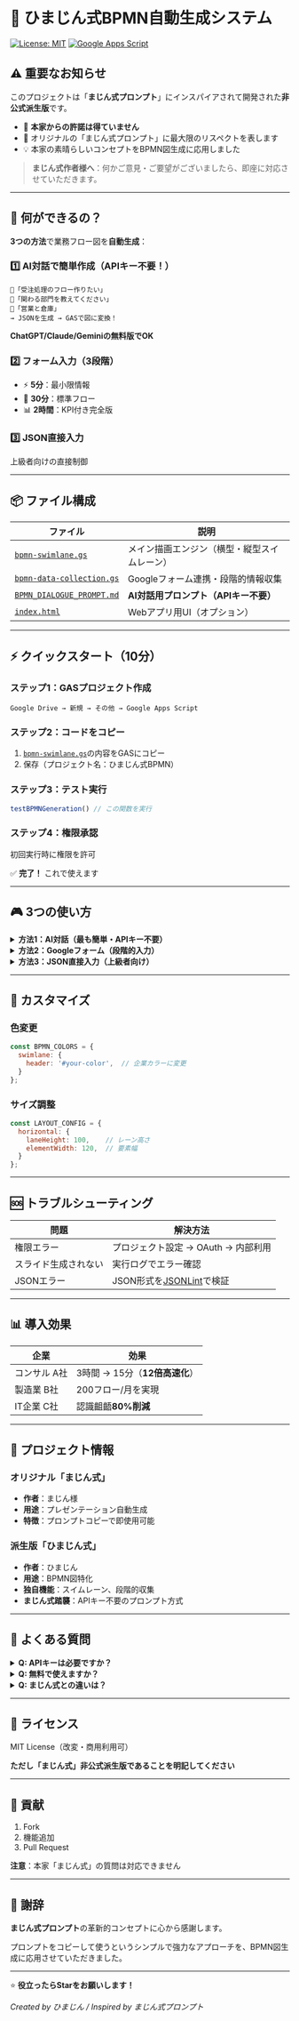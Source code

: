 # 🎯 ひまじん式BPMN自動生成システム

[![License: MIT](https://img.shields.io/badge/License-MIT-yellow.svg)](https://opensource.org/licenses/MIT)
[![Google Apps Script](https://img.shields.io/badge/Google%20Apps%20Script-4285F4?logo=google&logoColor=white)](https://developers.google.com/apps-script)

## ⚠️ 重要なお知らせ

このプロジェクトは「**まじん式プロンプト**」にインスパイアされて開発された**非公式派生版**です。

- 🚫 **本家からの許諾は得ていません**
- 🙏 オリジナルの「まじん式プロンプト」に最大限のリスペクトを表します
- 💡 本家の素晴らしいコンセプトをBPMN図生成に応用しました

> **まじん式作者様へ**：何かご意見・ご要望がございましたら、即座に対応させていただきます。

---

## 🚀 何ができるの？

**3つの方法**で業務フロー図を**自動生成**：

### 1️⃣ AI対話で簡単作成（APIキー不要！）
```
👤「受注処理のフロー作りたい」
🤖「関わる部門を教えてください」
👤「営業と倉庫」
→ JSONを生成 → GASで図に変換！
```
**ChatGPT/Claude/Geminiの無料版でOK**

### 2️⃣ フォーム入力（3段階）
- ⚡ **5分**：最小限情報
- 📝 **30分**：標準フロー
- 📊 **2時間**：KPI付き完全版

### 3️⃣ JSON直接入力
上級者向けの直接制御

---

## 📦 ファイル構成

| ファイル | 説明 |
|---------|------|
| [`bpmn-swimlane.gs`](./bpmn-swimlane.gs) | メイン描画エンジン（横型・縦型スイムレーン） |
| [`bpmn-data-collection.gs`](./bpmn-data-collection.gs) | Googleフォーム連携・段階的情報収集 |
| [`BPMN_DIALOGUE_PROMPT.md`](./BPMN_DIALOGUE_PROMPT.md) | **AI対話用プロンプト（APIキー不要）** |
| [`index.html`](./index.html) | Webアプリ用UI（オプション） |

---

## ⚡ クイックスタート（10分）

### ステップ1：GASプロジェクト作成
```
Google Drive → 新規 → その他 → Google Apps Script
```

### ステップ2：コードをコピー
1. [`bpmn-swimlane.gs`](./bpmn-swimlane.gs)の内容をGASにコピー
2. 保存（プロジェクト名：ひまじん式BPMN）

### ステップ3：テスト実行
```javascript
testBPMNGeneration() // この関数を実行
```

### ステップ4：権限承認
初回実行時に権限を許可

✅ **完了！** これで使えます

---

## 🎮 3つの使い方

<details>
<summary><b>方法1：AI対話（最も簡単・APIキー不要）</b></summary>

### 1. プロンプトをコピー
[`BPMN_DIALOGUE_PROMPT.md`](./BPMN_DIALOGUE_PROMPT.md)の内容をコピー

### 2. AIに貼り付け
ChatGPT、Claude、Geminiのどれかに貼り付け

### 3. 対話開始
```
👤：受注処理フロー作りたい
🤖：部門を教えてください
👤：営業、倉庫、購買
🤖：流れを教えてください
👤：営業が注文受けて...
```

### 4. JSONを受け取ってGASで実行
```javascript
function generateFromAI() {
  const jsonData = /* AIが生成したJSONをここに貼り付け */;
  const result = generateBPMNPresentation(jsonData);
  console.log(result.url); // スライドURL
}
```

**メリット**：
- ✅ APIキー不要
- ✅ 無料で使える
- ✅ まじん式と同じ手軽さ
</details>

<details>
<summary><b>方法2：Googleフォーム（段階的入力）</b></summary>

### フォーム生成
```javascript
// bpmn-data-collection.gsを追加後
testFormCreation() // 実行するとフォームURL表示
```

### 3段階の入力
- **レベル1**（必須）：プロセス名、関係者、主な流れ
- **レベル2**（推奨）：詳細ステップ、システム、例外処理
- **レベル3**（完全）：KPI、改善点、ビジネスルール

### 結果受信
メールで生成されたスライドURLを受信
</details>

<details>
<summary><b>方法3：JSON直接入力（上級者向け）</b></summary>

```javascript
function createMyFlow() {
  const data = {
    "processInfo": {"name": "受注処理"},
    "orientation": "both",
    "actors": [
      {"id": "A1", "name": "営業部"},
      {"id": "A2", "name": "倉庫"}
    ],
    "tasks": [
      {"id": "T1", "name": "注文受付", "actor": "A1"},
      {"id": "T2", "name": "在庫確認", "actor": "A2"}
    ],
    "flows": [{"from": "T1", "to": "T2"}]
  };

  const result = generateBPMNPresentation(data);
  console.log(result.url);
}
```
</details>

---

## 🎨 カスタマイズ

### 色変更
```javascript
const BPMN_COLORS = {
  swimlane: {
    header: '#your-color',  // 企業カラーに変更
  }
};
```

### サイズ調整
```javascript
const LAYOUT_CONFIG = {
  horizontal: {
    laneHeight: 100,    // レーン高さ
    elementWidth: 120,  // 要素幅
  }
};
```

---

## 🆘 トラブルシューティング

| 問題 | 解決方法 |
|------|---------|
| 権限エラー | プロジェクト設定 → OAuth → 内部利用 |
| スライド生成されない | 実行ログでエラー確認 |
| JSONエラー | JSON形式を[JSONLint](https://jsonlint.com/)で検証 |

---

## 📊 導入効果

| 企業 | 効果 |
|------|------|
| コンサル A社 | 3時間 → 15分（**12倍高速化**） |
| 製造業 B社 | 200フロー/月を実現 |
| IT企業 C社 | 認識齟齬**80%削減** |

---

## 📝 プロジェクト情報

### オリジナル「まじん式」
- **作者**：まじん様
- **用途**：プレゼンテーション自動生成
- **特徴**：プロンプトコピーで即使用可能

### 派生版「ひまじん式」
- **作者**：ひまじん
- **用途**：BPMN図特化
- **独自機能**：スイムレーン、段階的収集
- **まじん式踏襲**：APIキー不要のプロンプト方式

---

## 🤔 よくある質問

<details>
<summary><b>Q: APIキーは必要ですか？</b></summary>

**A: 不要です！**
まじん式と同様、プロンプトをコピーしてChatGPT等で使えます。
</details>

<details>
<summary><b>Q: 無料で使えますか？</b></summary>

**A: 完全無料です！**
- Google Apps Script：無料
- ChatGPT/Claude/Gemini：無料版でOK
- Googleフォーム：無料
</details>

<details>
<summary><b>Q: まじん式との違いは？</b></summary>

**A: 用途が異なります**
- まじん式：プレゼンスライド生成
- ひまじん式：BPMN業務フロー図生成
</details>

---

## 📄 ライセンス

MIT License（改変・商用利用可）

**ただし「まじん式」非公式派生版であることを明記してください**

---

## 🤝 貢献

1. Fork
2. 機能追加
3. Pull Request

**注意**：本家「まじん式」の質問は対応できません

---

## 🙏 謝辞

**まじん式プロンプト**の革新的コンセプトに心から感謝します。

プロンプトをコピーして使うというシンプルで強力なアプローチを、BPMN図生成に応用させていただきました。

---

⭐ **役立ったらStarをお願いします！**

*Created by ひまじん / Inspired by まじん式プロンプト*